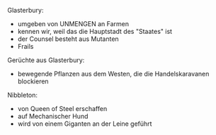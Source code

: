 Glasterbury:
- umgeben von UNMENGEN an Farmen
- kennen wir, weil das die Hauptstadt des "Staates" ist
- der Counsel besteht aus Mutanten
- Frails

Gerüchte aus Glasterbury:
- bewegende Pflanzen aus dem Westen, die die Handelskaravanen blockieren


Nibbleton:
- von Queen of Steel erschaffen
- auf Mechanischer Hund 
- wird von einem Giganten an der Leine geführt